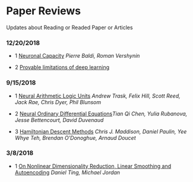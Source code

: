 # Paper Reviews

Updates about Reading or Readed Paper or Articles

### 12/20/2018

- 1 [Neuronal Capacity](https://www.math.uci.edu/~rvershyn/papers/bv-NIPS2018.pdf) *Pierre Baldi, Roman Vershynin*

- 2 [Provable limitations of deep learning](https://arxiv.org/pdf/1812.06369.pdf)

### 9/15/2018

- 1 [Neural Arithmetic Logic Units](https://github.com/rwang92/PaperReviews/blob/master/Doc/NALU.md) *Andrew Trask, Felix Hill, Scott Reed, Jack Rae, Chris Dyer, Phil Blunsom*

- 2 [Neural Ordinary Differential Equations](https://github.com/rwang92/PaperReviews/blob/master/Doc/NODE.md)*Tian Qi Chen, Yulia Rubanova, Jesse Bettencourt, David Duvenaud*

- 3 [Hamiltonian Descent Methods](https://github.com/rwang92/PaperReviews/blob/master/Doc/HDM.md) *Chris J. Maddison, Daniel Paulin, Yee Whye Teh, Brendan O'Donoghue, Arnaud Doucet*

### 3/8/2018

- 1 [On Nonlinear Dimensionality Reduction, Linear Smoothing and Autoencoding](https://github.com/rwang92/PaperReviews/blob/master/Doc/NLDR.md) *Daniel Ting, Michael Jordan*

